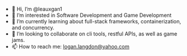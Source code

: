- 👋 Hi, I’m @leauxgan1
- 👀 I’m interested in Software Development and Game Development
- 🌱 I’m currently learning about full-stack frameworks, containerization, and concurrency.
- 💞️ I’m looking to collaborate on cli tools, restful APIs, as well as game jams.
- 📫 How to reach me: logan.langdon@yahoo.com

<!---
leauxgan1/leauxgan1 is a ✨ special ✨ repository because its `README.md` (this file) appears on your GitHub profile.
You can click the Preview link to take a look at your changes.
--->
